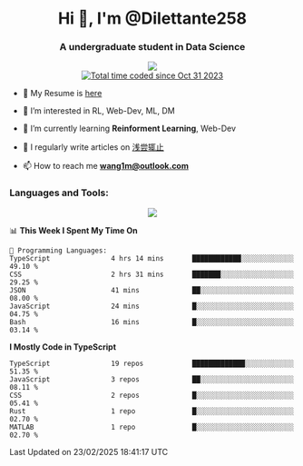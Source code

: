 <!--
**Dilettante258/Dilettante258** is a ✨ _special_ ✨ repository because its `README.md` (this file) appears on your GitHub profile.
Here are some ideas to get you started:

- 🔭 I’m currently working on ...
- 🌱 I’m currently learning ...
- 👯 I’m looking to collaborate on ...
- 🤔 I’m looking for help with ...
- 💬 Ask me about ...
- 📫 How to reach me: ...
- 😄 Pronouns: ...
- ⚡ Fun fact: ...
-->
<h1 align="center">Hi 👋, I'm @Dilettante258</h1>
<h3 align="center" >A undergraduate student in Data Science</h3>
<!-- <p align="center">
  <a href="https://github.com/anuraghazra/github-readme-stats">
    <img align="center" src="https://github-readme-stats.vercel.app/api?username=Dilettante258&show_icons=true&theme=radical" />
  </a>
  <a href="https://github.com/anuraghazra/convoychat">
    <img align="center" src="https://github-readme-stats.vercel.app/api/top-langs/?username=Dilettante258&layout=compact" />
  </a>
<p align="center"> -->

<p align="center"><img src="https://komarev.com/ghpvc/?username=Dilettante258" /><br /><a href="https://wakatime.com/@018b8500-f033-47a0-93a2-83a68470fe74"><img src="https://wakatime.com/badge/user/018b8500-f033-47a0-93a2-83a68470fe74.svg" alt="Total time coded since Oct 31 2023" /></a><p />

- 📄 My Resume is [here](https://wang1m.cc)

- 👀 I’m interested in RL, Web-Dev, ML, DM

- 🌱 I’m currently learning **Reinforment Learning**, Web-Dev

- 📝 I regularly write articles on [浅尝辄止](https://www.dilettante258.cyou/)

- 📫 How to reach me **wang1m@outlook.com**

<h3 align="left">Languages and Tools:</h3>

<p align="center">
  <a href="https://skillicons.dev">
    <img src="https://skillicons.dev/icons?i=nextjs,react,astro,vue,js,ts,vercel,flask,docker,linux,cloudflare,html,css,netlify,latex,md,selenium,pytorch,matlab,ai,ps,cpp,c,python,java&perline=7&theme=light" />
  </a>
<p align="center">

<!--START_SECTION:waka-->
📊 **This Week I Spent My Time On** 

```text
💬 Programming Languages: 
TypeScript               4 hrs 14 mins       ████████████░░░░░░░░░░░░░   49.10 % 
CSS                      2 hrs 31 mins       ███████░░░░░░░░░░░░░░░░░░   29.25 % 
JSON                     41 mins             ██░░░░░░░░░░░░░░░░░░░░░░░   08.00 % 
JavaScript               24 mins             █░░░░░░░░░░░░░░░░░░░░░░░░   04.75 % 
Bash                     16 mins             █░░░░░░░░░░░░░░░░░░░░░░░░   03.14 % 
```

**I Mostly Code in TypeScript** 

```text
TypeScript               19 repos            █████████████░░░░░░░░░░░░   51.35 % 
JavaScript               3 repos             ██░░░░░░░░░░░░░░░░░░░░░░░   08.11 % 
CSS                      2 repos             █░░░░░░░░░░░░░░░░░░░░░░░░   05.41 % 
Rust                     1 repo              █░░░░░░░░░░░░░░░░░░░░░░░░   02.70 % 
MATLAB                   1 repo              █░░░░░░░░░░░░░░░░░░░░░░░░   02.70 % 
```




 Last Updated on 23/02/2025 18:41:17 UTC
<!--END_SECTION:waka-->
